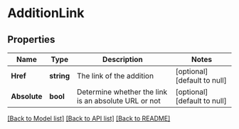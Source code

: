 # AdditionLink

## Properties
Name | Type | Description | Notes
------------ | ------------- | ------------- | -------------
**Href** | **string** | The link of the addition | [optional] [default to null]
**Absolute** | **bool** | Determine whether the link is an absolute URL or not | [optional] [default to null]

[[Back to Model list]](../README.md#documentation-for-models) [[Back to API list]](../README.md#documentation-for-api-endpoints) [[Back to README]](../README.md)

